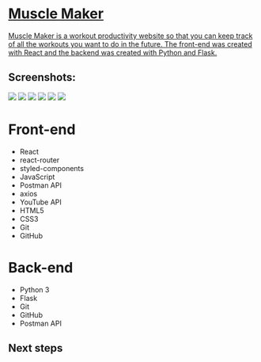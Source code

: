<a href="#">
  <h1>Muscle Maker</h1>
  <p>Muscle Maker is a workout productivity website so that you can keep track of all the workouts you want to do in the future. The front-end was created with React and the backend was created with Python and Flask.</p>
</a>
<h2>Screenshots:</h2>
<img src="https://i.imgur.com/eoZQY5f.png">
<img src="https://i.imgur.com/ABlcRo7.png">
<img src="https://i.imgur.com/yF2oszM.png">
<img src="https://i.imgur.com/COurHJ0.jpg">
<img src="https://i.imgur.com/FY4SqRU.png">
<img src="https://i.imgur.com/zxl7iob.png">

<h1>Front-end</h1>
<ul>
  <li>React</li>
  <li>react-router</li>
  <li>styled-components</li>
  <li>JavaScript</li>
  <li>Postman API</li>
  <li>axios</li>
  <li>YouTube API</li>
  <li>HTML5</li>
  <li>CSS3</li>
  <li>Git</li>
  <li>GitHub</li>
</ul>
<h1>Back-end</h1>
<ul>
  <li>Python 3</li>
  <li>Flask</li>
  <li>Git</li>
  <li>GitHub</li>
  <li>Postman API</li>
</ul>
<h2>Next steps</h2>
